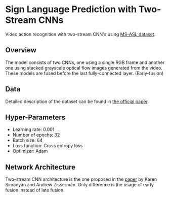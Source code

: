 # Sign Language Prediction with Two-Stream CNNs 

Video action recognition with two-stream CNN's using [MS-ASL dataset](https://www.microsoft.com/en-us/research/project/ms-asl/).

## Overview

The model consists of two CNNs, one using a single RGB frame and another one using stacked grayscale optical flow images generated from the video.
These models are fused before the last fully-connected layer. (Early-fusion)

## Data

Detailed description of the dataset can be found in [the official paper](http://export.arxiv.org/pdf/1812.01053).

## Hyper-Parameters
- Learning rate: 0.001
- Number of epochs: 32
- Batch size: 64
- Loss function: Cross entropy loss
- Optimizer: Adam


## Network Architecture

Two-stream CNN architecture is the one proposed in the [paper](	arXiv:1406.2199) by  Karen Simonyan and Andrew Zisserman. Only difference is the usage of early fusion instead of late fusion.

